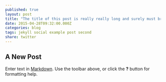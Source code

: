 ```yaml
---
published: true
layout: post
title: "The title of this post is really really long and surely must break the twitter 140 character rule? The title of this post is really really asdasdasdasdasdasdasdasdasd"
date: 2015-04-28T09:32:00.000Z
categories: blog
tags: jekyll social example post second
share: twitter
---
```


## A New Post

Enter text in [Markdown](http://daringfireball.net/projects/markdown/). Use the toolbar above, or click the **?** button for formatting help.
